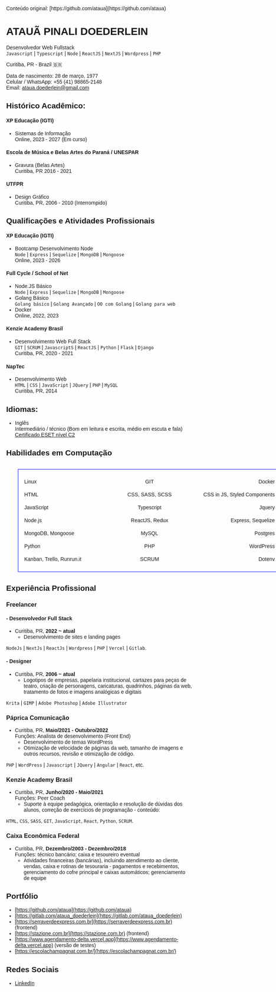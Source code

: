 <link rel="preconnect" href="https://fonts.googleapis.com">
<link rel="preconnect" href="https://fonts.gstatic.com" crossorigin>
<link href="https://fonts.googleapis.com/css2?family=Belleza&display=swap" rel="stylesheet">
<main style='font-family: "Belleza", sans-serif;'>
Conteúdo original: [https://github.com/ataua](https://github.com/ataua)

# ATAUÃ PINALI DOEDERLEIN  
Desenvolvedor Web Fullstack  
`Javascript` | `Typescript` | `Node` | `ReactJS` | `NextJS` | `Wordpress` | `PHP`

Curitiba, PR - Brazil :brazil:  

Data de nascimento: 28 de março, 1977  
Celular / WhatsApp: +55 (41) 98865-2148  
Email: [ataua.doederlein@gmail.com](mailto:ataua.doederlein@gmail.com)

## Histórico Acadêmico:

#### XP Educação (IGTI)
- Sistemas de Informação  
Online, 2023 - 2027 (Em curso)

#### Escola de Música e Belas Artes do Paraná / UNESPAR 
- Gravura (Belas Artes)  
Curitiba, PR 2016 - 2021

#### UTFPR 
- Design Gráfico  
Curitiba, PR, 2006 - 2010 (Interrompido)

## Qualificações e Atividades Profissionais

#### XP Educação (IGTI) 
- Bootcamp Desenvolvimento Node  
`Node` | `Express` | `Sequelize` | `MongoDB` |
`Mongoose`  
Online, 2023 - 2026

#### Full Cycle / School of Net
- Node.JS Básico   
`Node` | `Express` | `Sequelize` | `MongoDB` |
`Mongoose`  
- Golang Básico  
`Golang básico` | `Golang Avançado` | `OO com Golang` | `Golang para web`  
- Docker  
Online, 2022, 2023

#### Kenzie Academy Brasil
- Desenvolvimento Web Full Stack  
`GIT` | `SCRUM` | `JavascriptS` | `ReactJS` | `Python` | `Flask` | `Django`  
Curitiba, PR, 2020 - 2021

#### NapTec 
- Desenvolvimento Web  
`HTML` | `CSS` | `JavaScript` | `JQuery` | `PHP` | `MySQL`  
Curitiba, PR, 2014

## Idiomas:
- Inglês  
Intermediário / técnico (Bom em leitura e escrita, médio
em escuta e fala)  
[Certificado ESET nível C2](www.efset.org/cert/52HEnt)  

## Habilidades em Computação

<ul style='width:43rem;margin:2rem;border:1px solid blue;padding:1rem;'>
<li style='display:inline-block;width:14rem;line-height:2.5'>Linux</li>
<li style='display:inline-block;width:14rem;line-height:2.5;text-align:center;'>GIT</li>
<li style='display:inline-block;width:14rem;line-height:2.5;text-align:right;'>Docker</li>
<li style='display:inline-block;width:14rem;line-height:2.5;'>HTML</li>
<li style='display:inline-block;width:14rem;line-height:2.5;text-align:center;'>CSS, SASS, SCSS</li>
<li style='display:inline-block;width:14rem;line-height:2.5;text-align:right;'>CSS in JS, Styled Components</li>
<li style='display:inline-block;width:14rem;line-height:2.5;'>JavaScript</li>
<li style='display:inline-block;width:14rem;line-height:2.5;text-align:center;'>Typescript</li>
<li style='display:inline-block;width:14rem;line-height:2.5;text-align:right;'>Jquery</li>
<li style='display:inline-block;width:14rem;line-height:2.5;'>Node.js</li>
<li style='display:inline-block;width:14rem;line-height:2.5;text-align:center;'>ReactJS, Redux</li>
<li style='display:inline-block;width:14rem;line-height:2.5;text-align:right;'>Express, Sequelize</li>
<li style='display:inline-block;width:14rem;line-height:2.5;'>MongoDB, Mongoose</li>
<li style='display:inline-block;width:14rem;line-height:2.5;text-align:center;'>MySQL</li>
<li style='display:inline-block;width:14rem;line-height:2.5;text-align:right;'>Postgres</li>
<li style='display:inline-block;width:14rem;line-height:2.5;'>Python</li>
<li style='display:inline-block;width:14rem;line-height:2.5;text-align:center;'>PHP</li>
<li style='display:inline-block;width:14rem;line-height:2.5;text-align:right;'>WordPress</li>
<li style='display:inline-block;width:14rem;line-height:2.5;'>Kanban, Trello, Runrun.it</li>
<li style='display:inline-block;width:14rem;line-height:2.5;text-align:center;'>SCRUM</li>
<li style='display:inline-block;width:14rem;line-height:2.5;text-align:right;'>Dotenv</li>
</ul>

<!-- <table>
<tbody style='width: clamp(520px,80vw,640px);border-radius:8px;border:1px solid #ccc;padding:1.5rem; display:flex;flex-direction:column;gap:.5rem;align-items:stretch;'>
<tr style='display:flex;justify-content:space-evenly;align-items:center;'>
<td style='width:33%;'>Linux</td>
<td style='width:33%;text-align:center;'>GIT</td>
<td style='width:33%;text-align:right;'>Docker</td>
</tr>
<tr style='display:flex;justify-content:space-evenly;height:fit-content;'>
<td style='width:33%;'>HTML</td>
<td style='width:33%;text-align:center;'>CSS, SASS, SCSS</td>
<td style='width:33%;text-align:right;'>CSS in JS, Styled Components</td>
</tr>
<tr style='display:flex;justify-content:space-evenly;'>
<td style='width:33%;'>JavaScript</td>
<td style='width:33%;text-align:center;'>Typescript</td>
<td style='width:33%;text-align:right;'>Jquery</td>
</tr>
<tr style='display:flex;justify-content:space-evenly;'>
<td style='width:33%;'>Node.js</td>
<td style='width:33%;text-align:center;'>ReactJS, Redux</td>
<td style='width:33%;text-align:right;'>Express, Sequelize</td>
</tr>
<tr style='display:flex;justify-content:space-evenly;'>
<td style='width:33%;'>MongoDB, Mongoose</td>
<td style='width:33%;text-align:center;'>MySQL</td>
<td style='width:33%;text-align:right;'>Postgres</td>
</tr>
<tr style='display:flex;justify-content:space-evenly;'>
<td style='width:33%;'>Python</td>
<td style='width:33%;text-align:center;'>PHP</td>
<td style='width:33%;text-align:right;'>WordPress</td>
</tr>
<tr style='display:flex;justify-content:space-evenly;'>
<td style='width:33%;'>Kanban, Trello, Runrun.it</td>
<td style='width:33%;text-align:center;'>SCRUM</td>
<td style='width:33%;text-align:right;'>Dotenv</td>
</tr>
</tbody>
</table> -->

## Experiência Profissional

### Freelancer

####    - Desenvolvedor Full Stack
- Curitiba, PR, **2022 ~ atual**  
    - Desenvolvimento de sites e landing pages

`NodeJs` | `NextJs` | `ReactJs` | `Wordpress` | `PHP` | `Vercel` | `Gitlab`.

#### - Designer 
- Curitiba, PR, **2006 ~ atual**  
    - Logotipos de empresas, papelaria institucional, cartazes para peças de teatro, criação de personagens, caricaturas, quadrinhos, páginas da web, tratamento de fotos e imagens analógicas e digitais  

`Krita` | `GIMP` | `Adobe Photoshop` | `Adobe Illustrator`

### Páprica Comunicação
- Curitiba, PR, **Maio/2021 - Outubro/2022**  
Funções: Analista de desenvolvimento (Front End)
    - Desenvolvimento de temas WordPress
    - Otimização de velocidade de páginas da web, tamanho de imagens e outros recursos, revisão e otimização de código.

`PHP` | `WordPress` | `Javascript` | `JQuery` | `Angular` | `React`, etc.

### Kenzie Academy Brasil 
- Curitiba, PR, **Junho/2020 - Maio/2021**  
Funções: Peer Coach
    - Suporte à equipe pedagógica, orientação e resolução de dúvidas dos alunos, correção de exercícios de programação - conteúdo:  

`HTML`, `CSS`, `SASS`, `GIT`, `JavaScript`, `React`, `Python`, `SCRUM`.
    
### Caixa Econômica Federal 
- Curitiba, PR, **Dezembro/2003 - Dezembro/2018**  
Funções: técnico bancário; caixa e tesoureiro eventual
    - Atividades financeiras (bancárias), incluindo atendimento ao cliente, vendas, caixa e rotinas de tesouraria - pagamentos e recebimentos, gerenciamento do cofre principal e caixas automáticos; gerenciamento de equipe

## Portfólio
- [https://github.com/ataua](https://github.com/ataua)
- [https://gitlab.com/ataua_doederlein](https://gitlab.com/ataua_doederlein)
- [https://serraverdeexpress.com.br](https://serraverdeexpress.com.br) (frontend)
- [https://stazione.com.br](https://stazione.com.br) (frontend)
- [https://www.agendamento-delta.vercel.app](https://www.agendamento-delta.vercel.app) (versão de testes)
- [https://escolachampagnat.com.br/](https://escolachampagnat.com.br/)

## Redes Sociais
- [LinkedIn](https://www.linkedin.com/in/ataua-doederlein/)

</main>
